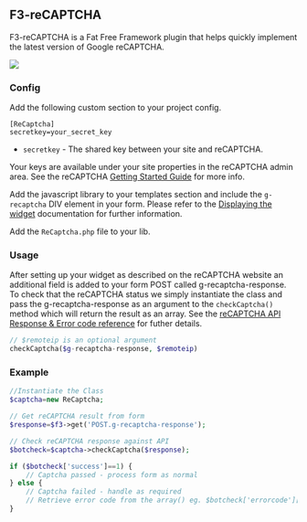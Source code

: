 ## F3-reCAPTCHA
F3-reCAPTCHA is a Fat Free Framework plugin that helps quickly implement the latest version of Google reCAPTCHA.

![](https://developers.google.com/recaptcha/images/newCaptchaAnchor.gif)

### Config
Add the following custom section to your project config.

```
[ReCaptcha]
secretkey=your_secret_key
```

- `secretkey` - The shared key between your site and reCAPTCHA.

Your keys are available under your site properties in the reCAPTCHA admin area. See the reCAPTCHA [Getting Started Guide](https://developers.google.com/recaptcha/docs/start) for more info.

Add the javascript library to your templates <HEAD> section and include the `g-recaptcha` DIV element in your form. Please refer to the [Displaying the widget](https://developers.google.com/recaptcha/docs/display) documentation for further information.

Add the `ReCaptcha.php` file to your lib.

### Usage
After setting up your widget as described on the reCAPTCHA website an additional field is added to your form POST called g-recaptcha-response. To check that the reCAPTCHA status we simply instantiate the class and pass the g-recaptcha-response as an argument to the `checkCaptcha()` method which will return the result as an array. See the [reCAPTCHA API Response & Error code reference](https://developers.google.com/recaptcha/docs/verify#api-response) for futher details. 

```php
// $remoteip is an optional argument
checkCaptcha($g-recaptcha-response, $remoteip)
```

### Example
```php
//Instantiate the Class
$captcha=new ReCaptcha;

// Get reCAPTCHA result from form
$response=$f3->get('POST.g-recaptcha-response');

// Check reCAPTCHA response against API
$botcheck=$captcha->checkCaptcha($response);

if ($botcheck['success']==1) {
	// Captcha passed - process form as normal
} else {
	// Captcha failed - handle as required
	// Retrieve error code from the array() eg. $botcheck['errorcode'][0];
}
```
